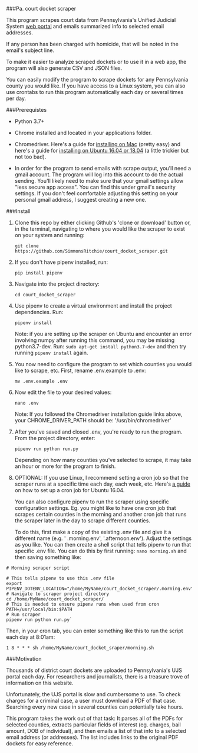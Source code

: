 ###Pa. court docket scraper

This program scrapes court data from Pennsylvania's Unified Judicial System [web portal](https://ujsportal.pacourts.us/DocketSheets/MDJ.aspx) and emails summarized info to selected email addresses.

If any person has been charged with homicide, that will be noted in the email's subject line.

To make it easier to analyze scraped dockets or to use it in a web app, the program will also generate CSV and JSON files.

You can easily modify the program to scrape dockets for any Pennsylvania county you would like. If you have access to a Linux system, you can also use crontabs to run this program automatically each day or several times per day.

###Prerequistes

- Python 3.7+

- Chrome installed and located in your applications folder.

- Chromedriver. Here's a guide for [installing on Mac](http://jonathansoma.com/lede/foundations-2017/classes/more-scraping/selenium/) (pretty easy) and 
here's a guide for [installing on Ubuntu 16.04 or 18.04](https://tecadmin.net/setup-selenium-chromedriver-on-ubuntu/) (a little trickier but not too bad).

- In order for the program to send emails with scrape output, you'll need a 
gmail account. The program will log into this account to do the actual sending. You'll likely need to make sure that your gmail settings allow "less secure app access". You can find this under gmail's security settings. If you don't feel comfortable adjusting this setting on your personal gmail address, I suggest creating a new one. 

###Install

1. Clone this repo by either clicking Github's 'clone or download' button or,
 in the terminal, navigating to where you would like the 
scraper to exist on your system and running:

    `git clone https://github.com/SimmonsRitchie/court_docket_scraper.git`

2. If you don't have pipenv installed, run:

    `pip install pipenv`

3. Navigate into the project directory:

    `cd court_docket_scraper`
     
4. Use pipenv to create a virtual environment and install the project 
dependencies. Run:

    `pipenv install`
    
    Note: if you are setting up the scraper on Ubuntu and encounter an error
     involving numpy after running this command, you may be missing 
     python3.7-dev. Run: `sudo apt-get install python3.7-dev` and then try 
     running `pipenv install` again.

5. You now need to configure the program to set which counties you would 
like to scrape, etc. First, rename .env.example to .env:

    `mv .env.example .env`

6. Now edit the file to your desired values:

    `nano .env`

    Note: If you followed the Chromedriver installation guide links above, 
    your CHROME_DRIVER_PATH should be: '/usr/bin/chromedriver'

7. After you've saved and closed .env, you're ready to run the program. 
From the project directory, enter: 

    `pipenv run python run.py`
    
    Depending on how many counties you've selected to scrape, it may take an hour or more for the program to finish.
    
8. OPTIONAL: If you use Linux, I recommend setting a cron job so that the 
scraper runs at a specific time each day, each week, etc. Here's [a guide](https://www.liquidweb.com/kb/create-a-cron-task-in-ubuntu-16-04/) on 
how to set up a cron job for Ubuntu 16.04.

    You can also configure pipenv to run the scraper using specific 
configuration settings. Eg. you might like to have one cron job that scrapes
 certain counties in the morning and another cron job that runs the scraper 
 later in the day to scrape different counties.
 
   To do this, first make a copy of the existing .env file and give it a different name (e.g. '
 .morning.env', '.afternoon.env'). Adjust the settings as you like. You can 
 then create a shell script that tells pipenv to run that specific .env file. You can do this by first 
 running: `nano morning.sh` and then saving something like:
 

```
# Morning scraper script

# This tells pipenv to use this .env file
export PIPENV_DOTENV_LOCATION="/home/MyName/court_docket_scraper/.morning.env"
# Navigate to scraper project directory
cd /home/MyName/court_docket_scraper/
# This is needed to ensure pipenv runs when used from cron
PATH=/usr/local/bin:$PATH
# Run scraper
pipenv run python run.py`
```

Then, in your cron tab, you can enter something like this to run the script 
each day at 8:01am:

```1 8 * * * sh /home/MyName/court_docket_sraper/morning.sh```
 

###Motivation

Thousands of district court dockets are uploaded to Pennsylvania's UJS portal each day. For researchers and journalists, there is a treasure trove of information on this website.

Unfortunately, the UJS portal is slow and cumbersome to use. To check 
charges for a criminal case, a user must download a PDF of that case. 
Searching every new case in several counties can potentially take 
hours.

This program takes the work out of that task: It parses all of the PDFs for 
selected counties, extracts particular fields of interest (eg. charges, bail amount, DOB of individual), and then emails a list of that info to a selected email address (or addresses). The list includes links to the original PDF dockets for easy reference.


